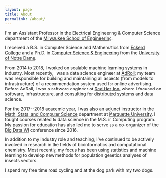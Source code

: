 ```yaml
---
layout: page
title: About
permalink: /about/
---
```

I'm an Assistant Professor in the Electrical Engineering & Computer Science department of the [Milwaukee School of Engineering](https://www.msoe.edu).

I received a B.S. in Computer Science and Mathematics from [Eckerd College](http://www.eckerd.edu) and a Ph.D. in [Computer Science & Engineering](http://cse.nd.edu/) from the [University of Notre Dame](http://www.nd.edu).

From 2014 to 2018, I worked on scalable machine learning systems in industry.  Most recently, I was a data science engineer at [AdRoll](http://www.adroll.com/); my team was responsible for building and maintaining all aspects (from models to infrastructure) of a recommendation system used for online advertising. Before AdRoll, I was a software engineer at [Red Hat, Inc.](http://www.redhat.com/) where I focused on software, infrastructure, and consulting for distributed systems and data science.

For the 2017--2018 academic year, I was also an adjunct instructor in the [Math, Stats, and Computer Science](http://www.marquette.edu/mscs/) department at [Marquette University](http://www.marquette.edu/).  I tought courses related to data science in the M.S. in Computing program.  My passion for education has also led me to serve as a co-organizer of the [Big Data WI](https://bigdatawisconsin.org/) conference since 2016.

In addition to my industry role and teaching, I've continued to be actively involved in research in the fields of bioinformatics and computational chemistry.  Most recently, my focus has been using statistics and machine learning to develop new methods for population genetics analyses of insects vectors.

I spend my free time road cycling and at the dog park with my two dogs.
